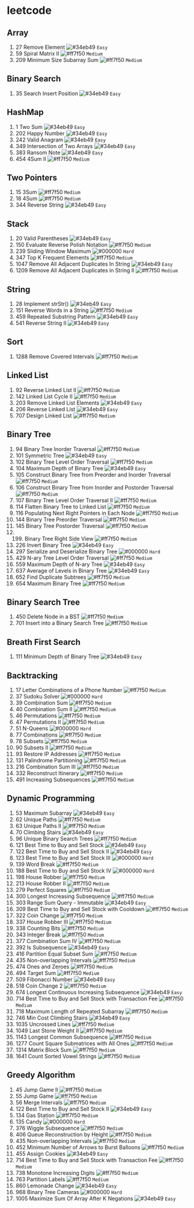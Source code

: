 # leetcode

## Array
1. 27 Remove Element ![#34eb49](https://via.placeholder.com/15/34eb49/000000?text=+) `Easy`
2. 59 Spiral Matrix II ![#ff7f50](https://via.placeholder.com/15/ff7f50/000000?text=+) `Medium`
3. 209 Minimum Size Subarray Sum ![#ff7f50](https://via.placeholder.com/15/ff7f50/000000?text=+) `Medium`

## Binary Search
1. 35 Search Insert Position ![#34eb49](https://via.placeholder.com/15/34eb49/000000?text=+) `Easy`

## HashMap
1. 1 Two Sum ![#34eb49](https://via.placeholder.com/15/34eb49/000000?text=+) `Easy`
2. 202 Happy Number ![#34eb49](https://via.placeholder.com/15/34eb49/000000?text=+) `Easy`
3. 242 Valid Anagram ![#34eb49](https://via.placeholder.com/15/34eb49/000000?text=+) `Easy`
4. 349 Intersection of Two Arrays ![#34eb49](https://via.placeholder.com/15/34eb49/000000?text=+) `Easy`
5. 383 Ransom Note ![#34eb49](https://via.placeholder.com/15/34eb49/000000?text=+) `Easy`
6. 454 4Sum II ![#ff7f50](https://via.placeholder.com/15/ff7f50/000000?text=+) `Medium`

## Two Pointers
1. 15 3Sum ![#ff7f50](https://via.placeholder.com/15/ff7f50/000000?text=+) `Medium`
1. 18 4Sum ![#ff7f50](https://via.placeholder.com/15/ff7f50/000000?text=+) `Medium`
1. 344 Reverse String ![#34eb49](https://via.placeholder.com/15/34eb49/000000?text=+) `Easy`

## Stack
1. 20 Valid Parentheses ![#34eb49](https://via.placeholder.com/15/34eb49/000000?text=+) `Easy`
2. 150 Evaluate Reverse Polish Notation ![#ff7f50](https://via.placeholder.com/15/ff7f50/000000?text=+) `Medium`
3. 239 Sliding Window Maximum ![#000000](https://via.placeholder.com/15/000000/000000?text=+) `Hard`
4. 347 Top K Frequent Elements ![#ff7f50](https://via.placeholder.com/15/ff7f50/000000?text=+) `Medium`
5. 1047 Remove All Adjacent Duplicates In String ![#34eb49](https://via.placeholder.com/15/34eb49/000000?text=+) `Easy`
6. 1209 Remove All Adjacent Duplicates in String II ![#ff7f50](https://via.placeholder.com/15/ff7f50/000000?text=+) `Medium`

## String
1. 28 Implement strStr() ![#34eb49](https://via.placeholder.com/15/34eb49/000000?text=+) `Easy`
2. 151 Reverse Words in a String ![#ff7f50](https://via.placeholder.com/15/ff7f50/000000?text=+) `Medium`
3. 459 Repeated Substring Pattern ![#34eb49](https://via.placeholder.com/15/34eb49/000000?text=+) `Easy`
4. 541 Reverse String II ![#34eb49](https://via.placeholder.com/15/34eb49/000000?text=+) `Easy`
 
## Sort
1. 1288 Remove Covered Intervals ![#ff7f50](https://via.placeholder.com/15/ff7f50/000000?text=+) `Medium`

## Linked List
1. 92 Reverse Linked List II ![#ff7f50](https://via.placeholder.com/15/ff7f50/000000?text=+) `Medium`
2. 142 Linked List Cycle II ![#ff7f50](https://via.placeholder.com/15/ff7f50/000000?text=+) `Medium`
3. 203 Remove Linked List Elements ![#34eb49](https://via.placeholder.com/15/34eb49/000000?text=+) `Easy`
4. 206 Reverse Linked List ![#34eb49](https://via.placeholder.com/15/34eb49/000000?text=+) `Easy`
5. 707 Design Linked List ![#ff7f50](https://via.placeholder.com/15/ff7f50/000000?text=+) `Medium`

## Binary Tree
1. 94 Binary Tree Inorder Traversal ![#ff7f50](https://via.placeholder.com/15/ff7f50/000000?text=+) `Medium`
2. 101 Symmetric Tree ![#34eb49](https://via.placeholder.com/15/34eb49/000000?text=+) `Easy` 
3. 102 Binary Tree Level Order Traversal ![#ff7f50](https://via.placeholder.com/15/ff7f50/000000?text=+) `Medium` 
4. 104 Maximum Depth of Binary Tree ![#34eb49](https://via.placeholder.com/15/34eb49/000000?text=+) `Easy` 
5. 105 Construct Binary Tree from Preorder and Inorder Traversal ![#ff7f50](https://via.placeholder.com/15/ff7f50/000000?text=+) `Medium`
6. 106 Construct Binary Tree from Inorder and Postorder Traversal ![#ff7f50](https://via.placeholder.com/15/ff7f50/000000?text=+) `Medium`
7. 107 Binary Tree Level Order Traversal II ![#ff7f50](https://via.placeholder.com/15/ff7f50/000000?text=+) `Medium`
8. 114 Flatten Binary Tree to Linked List ![#ff7f50](https://via.placeholder.com/15/ff7f50/000000?text=+) `Medium`
9. 116 Populating Next Right Pointers in Each Node ![#ff7f50](https://via.placeholder.com/15/ff7f50/000000?text=+) `Medium`
10. 144 Binary Tree Preorder Traversal ![#ff7f50](https://via.placeholder.com/15/ff7f50/000000?text=+) `Medium`
11. 145 Binary Tree Postorder Traversal ![#ff7f50](https://via.placeholder.com/15/ff7f50/000000?text=+) `Medium`
12. 199. Binary Tree Right Side View ![#ff7f50](https://via.placeholder.com/15/ff7f50/000000?text=+) `Medium` 
13. 226 Invert Binary Tree ![#34eb49](https://via.placeholder.com/15/34eb49/000000?text=+) `Easy` 
14. 297 Serialize and Deserialize Binary Tree ![#000000](https://via.placeholder.com/15/000000/000000?text=+) `Hard`
15. 429 N-ary Tree Level Order Traversal ![#ff7f50](https://via.placeholder.com/15/ff7f50/000000?text=+) `Medium` 
16. 559 Maximum Depth of N-ary Tree ![#34eb49](https://via.placeholder.com/15/34eb49/000000?text=+) `Easy` 
17. 637 Average of Levels in Binary Tree ![#34eb49](https://via.placeholder.com/15/34eb49/000000?text=+) `Easy` 
18. 652 Find Duplicate Subtrees ![#ff7f50](https://via.placeholder.com/15/ff7f50/000000?text=+) `Medium`
19. 654 Maximum Binary Tree ![#ff7f50](https://via.placeholder.com/15/ff7f50/000000?text=+) `Medium`

## Binary Search Tree
1. 450 Delete Node in a BST ![#ff7f50](https://via.placeholder.com/15/ff7f50/000000?text=+) `Medium`
2. 701 Insert into a Binary Search Tree ![#ff7f50](https://via.placeholder.com/15/ff7f50/000000?text=+) `Medium`

## Breath First Search
1. 111 Minimum Depth of Binary Tree ![#34eb49](https://via.placeholder.com/15/34eb49/000000?text=+) `Easy` 

## Backtracking
1. 17 Letter Combinations of a Phone Number ![#ff7f50](https://via.placeholder.com/15/ff7f50/000000?text=+) `Medium`
2. 37 Sudoku Solver ![#000000](https://via.placeholder.com/15/000000/000000?text=+) `Hard`
3. 39 Combination Sum ![#ff7f50](https://via.placeholder.com/15/ff7f50/000000?text=+) `Medium` 
4. 40 Combination Sum II ![#ff7f50](https://via.placeholder.com/15/ff7f50/000000?text=+) `Medium` 
5. 46 Permutations ![#ff7f50](https://via.placeholder.com/15/ff7f50/000000?text=+) `Medium` 
6. 47 Permutations II ![#ff7f50](https://via.placeholder.com/15/ff7f50/000000?text=+) `Medium` 
7. 51 N-Queens ![#000000](https://via.placeholder.com/15/000000/000000?text=+) `Hard`
8. 77 Combinations ![#ff7f50](https://via.placeholder.com/15/ff7f50/000000?text=+) `Medium` 
9. 78 Subsets ![#ff7f50](https://via.placeholder.com/15/ff7f50/000000?text=+) `Medium` 
10. 90 Subsets II ![#ff7f50](https://via.placeholder.com/15/ff7f50/000000?text=+) `Medium` 
11. 93 Restore IP Addresses ![#ff7f50](https://via.placeholder.com/15/ff7f50/000000?text=+) `Medium` 
12. 131 Palindrome Partitioning ![#ff7f50](https://via.placeholder.com/15/ff7f50/000000?text=+) `Medium` 
13. 216 Combination Sum III ![#ff7f50](https://via.placeholder.com/15/ff7f50/000000?text=+) `Medium` 
14. 332 Reconstruct Itinerary ![#ff7f50](https://via.placeholder.com/15/ff7f50/000000?text=+) `Medium` 
15. 491 Increasing Subsequences ![#ff7f50](https://via.placeholder.com/15/ff7f50/000000?text=+) `Medium` 

##  Dynamic Programming
1. 53 Maximum Subarray ![#34eb49](https://via.placeholder.com/15/34eb49/000000?text=+) `Easy` 
2. 62 Unique Paths ![#ff7f50](https://via.placeholder.com/15/ff7f50/000000?text=+) `Medium` 
3. 63 Unique Paths II ![#ff7f50](https://via.placeholder.com/15/ff7f50/000000?text=+) `Medium`
4. 70 Climbing Stairs ![#34eb49](https://via.placeholder.com/15/34eb49/000000?text=+) `Easy` 
5. 96 Unique Binary Search Trees ![#ff7f50](https://via.placeholder.com/15/ff7f50/000000?text=+) `Medium`
6. 121 Best Time to Buy and Sell Stock ![#34eb49](https://via.placeholder.com/15/34eb49/000000?text=+) `Easy` 
7. 122 Best Time to Buy and Sell Stock II ![#34eb49](https://via.placeholder.com/15/34eb49/000000?text=+) `Easy` 
8. 123 Best Time to Buy and Sell Stock III ![#000000](https://via.placeholder.com/15/000000/000000?text=+) `Hard`
9. 139 Word Break ![#ff7f50](https://via.placeholder.com/15/ff7f50/000000?text=+) `Medium`
10. 188 Best Time to Buy and Sell Stock IV ![#000000](https://via.placeholder.com/15/000000/000000?text=+) `Hard`
11. 198 House Robber ![#ff7f50](https://via.placeholder.com/15/ff7f50/000000?text=+) `Medium`
12. 213 House Robber II ![#ff7f50](https://via.placeholder.com/15/ff7f50/000000?text=+) `Medium`
13. 279 Perfect Squares ![#ff7f50](https://via.placeholder.com/15/ff7f50/000000?text=+) `Medium`
14. 300 Longest Increasing Subsequence ![#ff7f50](https://via.placeholder.com/15/ff7f50/000000?text=+) `Medium`
15. 303 Range Sum Query - Immutable ![#34eb49](https://via.placeholder.com/15/34eb49/000000?text=+) `Easy` 
16. 309 Best Time to Buy and Sell Stock with Cooldown ![#ff7f50](https://via.placeholder.com/15/ff7f50/000000?text=+) `Medium`
17. 322 Coin Change ![#ff7f50](https://via.placeholder.com/15/ff7f50/000000?text=+) `Medium`
18. 337 House Robber III ![#ff7f50](https://via.placeholder.com/15/ff7f50/000000?text=+) `Medium`
19. 338 Counting Bits ![#ff7f50](https://via.placeholder.com/15/ff7f50/000000?text=+) `Medium`
20. 343 Integer Break ![#ff7f50](https://via.placeholder.com/15/ff7f50/000000?text=+) `Medium`
21. 377 Combination Sum IV ![#ff7f50](https://via.placeholder.com/15/ff7f50/000000?text=+) `Medium`
22. 392 Is Subsequence ![#34eb49](https://via.placeholder.com/15/34eb49/000000?text=+) `Easy` 
23. 416 Partition Equal Subset Sum ![#ff7f50](https://via.placeholder.com/15/ff7f50/000000?text=+) `Medium` 
24. 435 Non-overlapping Intervals ![#ff7f50](https://via.placeholder.com/15/ff7f50/000000?text=+) `Medium` 
25. 474 Ones and Zeroes ![#ff7f50](https://via.placeholder.com/15/ff7f50/000000?text=+) `Medium` 
26. 494 Target Sum ![#ff7f50](https://via.placeholder.com/15/ff7f50/000000?text=+) `Medium` 
27. 509 Fibonacci Number ![#34eb49](https://via.placeholder.com/15/34eb49/000000?text=+) `Easy` 
28. 518 Coin Change 2 ![#ff7f50](https://via.placeholder.com/15/ff7f50/000000?text=+) `Medium` 
29. 674 Longest Continuous Increasing Subsequence ![#34eb49](https://via.placeholder.com/15/34eb49/000000?text=+) `Easy` 
30. 714 Best Time to Buy and Sell Stock with Transaction Fee ![#ff7f50](https://via.placeholder.com/15/ff7f50/000000?text=+) `Medium` 
31. 718 Maximum Length of Repeated Subarray ![#ff7f50](https://via.placeholder.com/15/ff7f50/000000?text=+) `Medium` 
32. 746 Min Cost Climbing Stairs ![#34eb49](https://via.placeholder.com/15/34eb49/000000?text=+) `Easy`
33. 1035 Uncrossed Lines ![#ff7f50](https://via.placeholder.com/15/ff7f50/000000?text=+) `Medium` 
34. 1049 Last Stone Weight II ![#ff7f50](https://via.placeholder.com/15/ff7f50/000000?text=+) `Medium` 
35. 1143 Longest Common Subsequence ![#ff7f50](https://via.placeholder.com/15/ff7f50/000000?text=+) `Medium` 
36. 1277 Count Square Submatrices with All Ones ![#ff7f50](https://via.placeholder.com/15/ff7f50/000000?text=+) `Medium` 
37. 1314 Matrix Block Sum ![#ff7f50](https://via.placeholder.com/15/ff7f50/000000?text=+) `Medium` 
38. 1641 Count Sorted Vowel Strings ![#ff7f50](https://via.placeholder.com/15/ff7f50/000000?text=+) `Medium` 

## Greedy Algorithm
1. 45 Jump Game II ![#ff7f50](https://via.placeholder.com/15/ff7f50/000000?text=+) `Medium` 
2. 55 Jump Game ![#ff7f50](https://via.placeholder.com/15/ff7f50/000000?text=+) `Medium` 
3. 56 Merge Intervals ![#ff7f50](https://via.placeholder.com/15/ff7f50/000000?text=+) `Medium` 
4. 122 Best Time to Buy and Sell Stock II ![#34eb49](https://via.placeholder.com/15/34eb49/000000?text=+) `Easy`
5. 134 Gas Station ![#ff7f50](https://via.placeholder.com/15/ff7f50/000000?text=+) `Medium`
6. 135 Candy ![#000000](https://via.placeholder.com/15/000000/000000?text=+) `Hard`
7. 376 Wiggle Subsequence ![#ff7f50](https://via.placeholder.com/15/ff7f50/000000?text=+) `Medium` 
8. 406 Queue Reconstruction by Height ![#ff7f50](https://via.placeholder.com/15/ff7f50/000000?text=+) `Medium`
9. 435 Non-overlapping Intervals ![#ff7f50](https://via.placeholder.com/15/ff7f50/000000?text=+) `Medium` 
10. 452 Minimum Number of Arrows to Burst Balloons ![#ff7f50](https://via.placeholder.com/15/ff7f50/000000?text=+) `Medium` 
11. 455 Assign Cookies ![#34eb49](https://via.placeholder.com/15/34eb49/000000?text=+) `Easy`
12. 714 Best Time to Buy and Sell Stock with Transaction Fee ![#ff7f50](https://via.placeholder.com/15/ff7f50/000000?text=+) `Medium`
13. 738 Monotone Increasing Digits ![#ff7f50](https://via.placeholder.com/15/ff7f50/000000?text=+) `Medium`
14. 763 Partition Labels ![#ff7f50](https://via.placeholder.com/15/ff7f50/000000?text=+) `Medium` 
15. 860 Lemonade Change ![#34eb49](https://via.placeholder.com/15/34eb49/000000?text=+) `Easy`
16. 968 Binary Tree Cameras ![#000000](https://via.placeholder.com/15/000000/000000?text=+) `Hard`
17. 1005 Maximize Sum Of Array After K Negations ![#34eb49](https://via.placeholder.com/15/34eb49/000000?text=+) `Easy`

